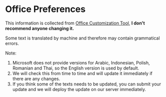 # Office Preferences

This information is collected from [Office Customization Tool](https://config.office.com/), **I don't recommend anyone changing it.**

Some text is translated by machine and therefore may contain grammatical errors.

Note:

1. Microsoft does not provide versions for Arabic, Indonesian, Polish, Romanian and Thai, so the English version is used by default.
2. We will check this from time to time and will update it immediately if there are any changes.
3. If you think some of the texts needs to be updated, you can submit your update and we will deploy the update on our server immediately.

